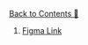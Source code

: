 [Back to Contents 📑](../../README.md#help-module)

1. [Figma Link](https://www.figma.com/design/fKGjrOqR6nJe6LYJopGCZ8/%5BCDP%5D-Home-Task-%E2%80%93-React-v1?node-id=0-1&node-type=canvas&t=3qab9fApk1C8RVpq-0)
